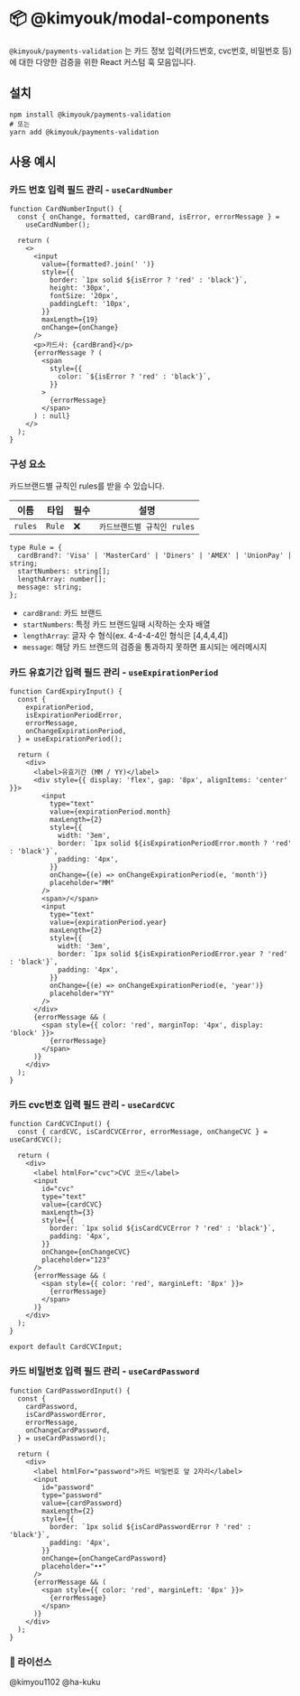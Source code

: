 # 📦 @kimyouk/modal-components

`@kimyouk/payments-validation` 는 카드 정보 입력(카드번호, cvc번호, 비밀번호 등)에 대한 다양한 검증을 위한 React 커스텀 훅 모음입니다.

## 설치

```
npm install @kimyouk/payments-validation
# 또는
yarn add @kimyouk/payments-validation
```

## 사용 예시

### 카드 번호 입력 필드 관리 - `useCardNumber`

```
function CardNumberInput() {
  const { onChange, formatted, cardBrand, isError, errorMessage } =
    useCardNumber();

  return (
    <>
      <input
        value={formatted?.join(' ')}
        style={{
          border: `1px solid ${isError ? 'red' : 'black'}`,
          height: '30px',
          fontSize: '20px',
          paddingLeft: '10px',
        }}
        maxLength={19}
        onChange={onChange}
      />
      <p>카드사: {cardBrand}</p>
      {errorMessage ? (
        <span
          style={{
            color: `${isError ? 'red' : 'black'}`,
          }}
        >
          {errorMessage}
        </span>
      ) : null}
    </>
  );
}
```

### 구성 요소

카드브랜드별 규칙인 rules를 받을 수 있습니다.

| 이름    | 타입   | 필수 | 설명                        |
| ------- | ------ | ---- | --------------------------- |
| `rules` | `Rule` | ❌   | `카드브랜드별 규칙인 rules` |

```
type Rule = {
  cardBrand?: 'Visa' | 'MasterCard' | 'Diners' | 'AMEX' | 'UnionPay' | string;
  startNumbers: string[];
  lengthArray: number[];
  message: string;
};
```

- `cardBrand`: 카드 브랜드
- `startNumbers`: 특정 카드 브랜드일때 시작하는 숫자 배열
- `lengthArray`: 글자 수 형식(ex. 4-4-4-4인 형식은 [4,4,4,4])
- `message`: 해당 카드 브랜드의 검증을 통과하지 못하면 표시되는 에러메시지

### 카드 유효기간 입력 필드 관리 - `useExpirationPeriod`

```
function CardExpiryInput() {
  const {
    expirationPeriod,
    isExpirationPeriodError,
    errorMessage,
    onChangeExpirationPeriod,
  } = useExpirationPeriod();

  return (
    <div>
      <label>유효기간 (MM / YY)</label>
      <div style={{ display: 'flex', gap: '8px', alignItems: 'center' }}>
        <input
          type="text"
          value={expirationPeriod.month}
          maxLength={2}
          style={{
            width: '3em',
            border: `1px solid ${isExpirationPeriodError.month ? 'red' : 'black'}`,
            padding: '4px',
          }}
          onChange={(e) => onChangeExpirationPeriod(e, 'month')}
          placeholder="MM"
        />
        <span>/</span>
        <input
          type="text"
          value={expirationPeriod.year}
          maxLength={2}
          style={{
            width: '3em',
            border: `1px solid ${isExpirationPeriodError.year ? 'red' : 'black'}`,
            padding: '4px',
          }}
          onChange={(e) => onChangeExpirationPeriod(e, 'year')}
          placeholder="YY"
        />
      </div>
      {errorMessage && (
        <span style={{ color: 'red', marginTop: '4px', display: 'block' }}>
          {errorMessage}
        </span>
      )}
    </div>
  );
}
```

### 카드 cvc번호 입력 필드 관리 - `useCardCVC`

```
function CardCVCInput() {
  const { cardCVC, isCardCVCError, errorMessage, onChangeCVC } = useCardCVC();

  return (
    <div>
      <label htmlFor="cvc">CVC 코드</label>
      <input
        id="cvc"
        type="text"
        value={cardCVC}
        maxLength={3}
        style={{
          border: `1px solid ${isCardCVCError ? 'red' : 'black'}`,
          padding: '4px',
        }}
        onChange={onChangeCVC}
        placeholder="123"
      />
      {errorMessage && (
        <span style={{ color: 'red', marginLeft: '8px' }}>
          {errorMessage}
        </span>
      )}
    </div>
  );
}

export default CardCVCInput;
```

### 카드 비밀번호 입력 필드 관리 - `useCardPassword`

```
function CardPasswordInput() {
  const {
    cardPassword,
    isCardPasswordError,
    errorMessage,
    onChangeCardPassword,
  } = useCardPassword();

  return (
    <div>
      <label htmlFor="password">카드 비밀번호 앞 2자리</label>
      <input
        id="password"
        type="password"
        value={cardPassword}
        maxLength={2}
        style={{
          border: `1px solid ${isCardPasswordError ? 'red' : 'black'}`,
          padding: '4px',
        }}
        onChange={onChangeCardPassword}
        placeholder="••"
      />
      {errorMessage && (
        <span style={{ color: 'red', marginLeft: '8px' }}>
          {errorMessage}
        </span>
      )}
    </div>
  );
}
```

### 📝 라이선스

@kimyou1102 @ha-kuku
